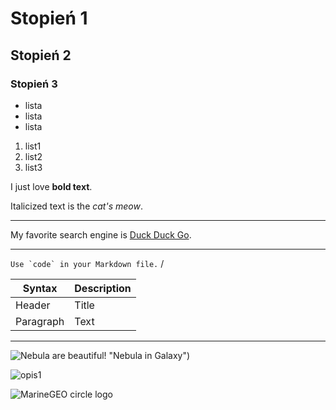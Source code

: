 # Stopień 1
## Stopień 2
### Stopień 3
- lista
- lista
- lista 

1. list1
2. list2
3. list3

I just love **bold text**.

Italicized text is the *cat's meow*.

***

My favorite search engine is [Duck Duck Go](https://duckduckgo.com).

---

``Use `code` in your Markdown file.``
/

| Syntax      | Description |
| ----------- | ----------- |
| Header      | Title       |
| Paragraph   | Text        |

---

![Nebula are beautiful!](https://znakzorro.github.io/zorro/app/snipet/img/nebula.jpg) "Nebula in Galaxy")

![opis1](https://znakzorro.github.io/zorro/app/snipet/img/nebula.jpg "Opis2")

![MarineGEO circle logo](https://znakzorro.github.io/zorro/app/snipet/img/nebula.jpg "MarineGEO logo")
